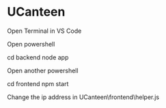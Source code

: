 # UCanteen
Open Terminal in VS Code

Open powershell 

cd backend node app

Open another powershell

cd frontend npm start
  
  Change the ip address in UCanteen\frontend\helper.js
